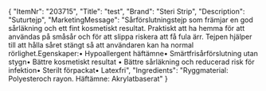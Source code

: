 {
  "ItemNr": "203715",
  "Title": "test",
  "Brand": "Steri Strip",
  "Description": "Suturtejp",
  "MarketingMessage": "Sårförslutningstejp som främjar en god sårläkning och ett fint kosmetiskt resultat. Praktiskt att ha hemma för att användas på småsår och för att slippa riskera att få fula ärr. Tejpen hjälper till att hålla såret stängt så att användaren kan ha normal rörlighet.Egenskaper:• Hypoallergent häftämne• Smärtfrisårförslutning utan stygn• Bättre kosmetiskt resultat • Bättre sårläkning och reducerad risk för infektion• Sterilt förpackat• Latexfri",
  "Ingredients": "Ryggmaterial: Polyesteroch rayon. Häftämne: Akrylatbaserat"
}